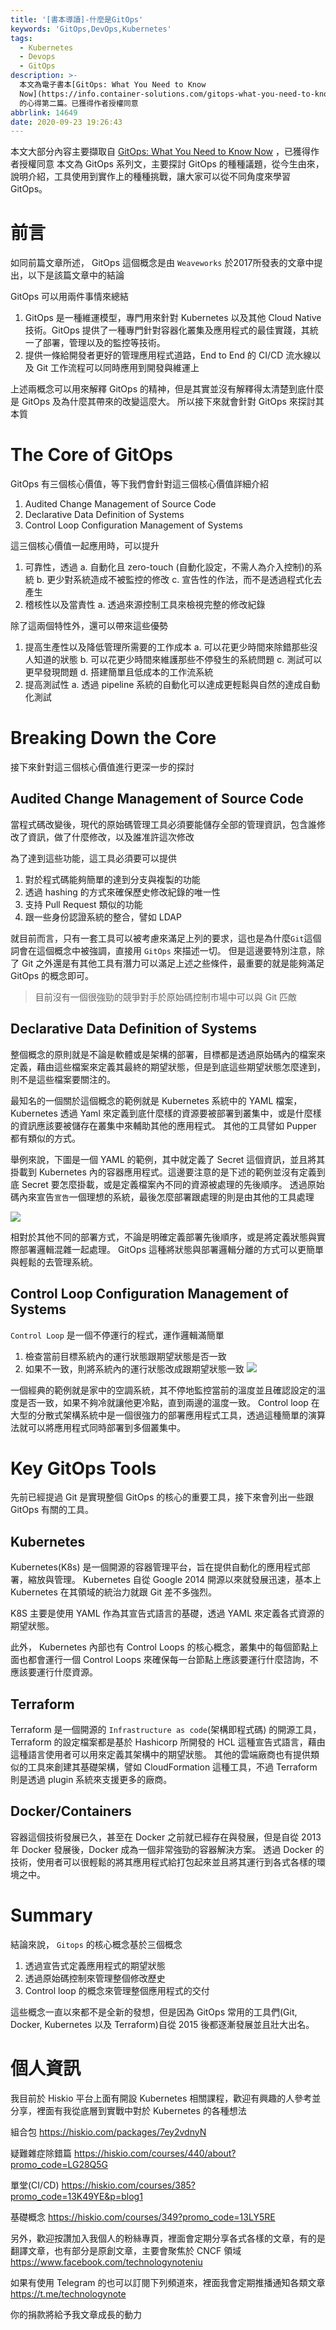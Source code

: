 ```yaml
---
title: '[書本導讀]-什麼是GitOps'
keywords: 'GitOps,DevOps,Kubernetes'
tags:
  - Kubernetes
  - Devops
  - GitOps
description: >-
  本文為電子書本[GitOps: What You Need to Know
  Now](https://info.container-solutions.com/gitops-what-you-need-to-know-now)
  的心得第二篇。已獲得作者授權同意
abbrlink: 14649
date: 2020-09-23 19:26:43
---
```


本文大部分內容主要擷取自 [GitOps: What You Need to Know Now](https://info.container-solutions.com/gitops-what-you-need-to-know-now) ，已獲得作者授權同意
本文為 GitOps 系列文，主要探討 GitOps 的種種議題，從今生由來，說明介紹，工具使用到實作上的種種挑戰，讓大家可以從不同角度來學習 GitOps。

# 前言

如同前篇文章所述， GitOps 這個概念是由 `Weaveworks` 於2017所發表的文章中提出，以下是該篇文章中的結論

GitOps 可以用兩件事情來總結
1. GitOps 是一種維運模型，專門用來針對 Kubernetes 以及其他 Cloud Native 技術。GitOps 提供了一種專門針對容器化叢集及應用程式的最佳實踐，其統一了部署，管理以及的監控等技術。
2. 提供一條給開發者更好的管理應用程式道路，End to End 的 CI/CD 流水線以及 Git 工作流程可以同時應用到開發與維運上


上述兩概念可以用來解釋 GitOps 的精神，但是其實並沒有解釋得太清楚到底什麼是 GitOps 及為什麼其帶來的改變這麼大。
所以接下來就會針對 GitOps 來探討其本質

# The Core of GitOps
GitOps 有三個核心價值，等下我們會針對這三個核心價值詳細介紹
1. Audited Change Management of Source Code
2. Declarative Data Definition of Systems
3. Control Loop Configuration Management of Systems

這三個核心價值一起應用時，可以提升
1. 可靠性，透過
    a. 自動化且 zero-touch (自動化設定，不需人為介入控制)的系統
    b. 更少對系統造成不被監控的修改
    c. 宣告性的作法，而不是透過程式化去產生
3. 稽核性以及當責性
    a. 透過來源控制工具來檢視完整的修改紀錄
    

除了這兩個特性外，還可以帶來這些優勢
1. 提高生產性以及降低管理所需要的工作成本
    a. 可以花更少時間來除錯那些沒人知道的狀態
    b. 可以花更少時間來維護那些不停發生的系統問題
    c. 測試可以更早發現問題
    d. 搭建簡單且低成本的工作流系統
3. 提高測試性
    a. 透過 pipeline 系統的自動化可以達成更輕鬆與自然的達成自動化測試

# Breaking Down the Core
接下來針對這三個核心價值進行更深一步的探討
## Audited Change Management of Source Code
當程式碼改變後，現代的原始碼管理工具必須要能儲存全部的管理資訊，包含誰修改了資訊，做了什麼修改，以及誰准許這次修改

為了達到這些功能，這工具必須要可以提供
1. 對於程式碼能夠簡單的達到分支與複製的功能
2. 透過 hashing 的方式來確保歷史修改紀錄的唯一性 
3. 支持 Pull Request 類似的功能
4. 跟一些身份認證系統的整合，譬如 LDAP

就目前而言，只有一套工具可以被考慮來滿足上列的要求，這也是為什麼`Git`這個詞會在這個概念中被強調，直接用 `GitOps` 來描述一切。
但是這邊要特別注意，除了 Git 之外還是有其他工具有潛力可以滿足上述之些條件，最重要的就是能夠滿足 GitOps 的概念即可。
> 目前沒有一個很強勁的競爭對手於原始碼控制市場中可以與 Git 匹敵

## Declarative Data Definition of Systems
整個概念的原則就是不論是軟體或是架構的部署，目標都是透過原始碼內的檔案來定義，藉由這些檔案來定義其最終的期望狀態，但是到底這些期望狀態怎麼達到，則不是這些檔案要關注的。

最知名的一個關於這個概念的範例就是 Kubernetes 系統中的 YAML 檔案， Kubernetes 透過 Yaml 來定義到底什麼樣的資源要被部署到叢集中，或是什麼樣的資訊應該要被儲存在叢集中來輔助其他的應用程式。 其他的工具譬如 Pupper 都有類似的方式。

舉例來說，下圖是一個 YAML 的範例，其中就定義了 Secret 這個資訊，並且將其掛載到
Kubernetes 內的容器應用程式。這邊要注意的是下述的範例並沒有定義到底 Secret 要怎麼掛載，或是定義檔案內不同的資源被處理的先後順序。
透過原始碼內來宣告`宣告`一個理想的系統，最後怎麼部署跟處理的則是由其他的工具處理

![](https://i.imgur.com/yI8Zzvs.png)

相對於其他不同的部署方式，不論是明確定義部署先後順序，或是將定義狀態與實際部署邏輯混雜一起處理。 GitOps 這種將狀態與部署邏輯分離的方式可以更簡單與輕鬆的去管理系統。

## Control Loop Configuration Management of Systems
`Control Loop` 是一個不停運行的程式，運作邏輯滿簡單
1. 檢查當前目標系統內的運行狀態跟期望狀態是否一致
2. 如果不一致，則將系統內的運行狀態改成跟期望狀態一致
![](https://i.imgur.com/InccrTF.png)

一個經典的範例就是家中的空調系統，其不停地監控當前的溫度並且確認設定的溫度是否一致，如果不夠冷就讓他更冷點，直到兩邊的溫度一致。
Control loop 在大型的分散式架構系統中是一個很強力的部署應用程式工具，透過這種簡單的演算法就可以將應用程式同時部署到多個叢集中。

# Key GitOps Tools
先前已經提過 Git 是實現整個 GitOps 的核心的重要工具，接下來會列出一些跟 GitOps 有關的工具。

## Kubernetes
Kubernetes(K8s) 是一個開源的容器管理平台，旨在提供自動化的應用程式部署，縮放與管理。
Kubernetes 自從 Google 2014 開源以來就發展迅速，基本上 Kubernetes 在其領域的統治力就跟 Git 差不多強烈。

K8S 主要是使用 YAML 作為其宣告式語言的基礎，透過 YAML 來定義各式資源的期望狀態。

此外， Kubernetes 內部也有 Control Loops 的核心概念，叢集中的每個節點上面也都會運行一個 Control Loops 來確保每一台節點上應該要運行什麼諮詢，不應該要運行什麼資源。


## Terraform
Terraform 是一個開源的 `Infrastructure as code`(架構即程式碼) 的開源工具，Terraform 的設定檔案都是基於 Hashicorp 所開發的 HCL 這種宣告式語言，藉由這種語言使用者可以用來定義其架構中的期望狀態。
其他的雲端廠商也有提供類似的工具來創建其基礎架構，譬如 CloudFormation 這種工具，不過 Terraform 則是透過 plugin 系統來支援更多的廠商。

## Docker/Containers
容器這個技術發展已久，甚至在 Docker 之前就已經存在與發展，但是自從 2013 年 Docker 發展後，Docker 成為一個非常強勁的容器解決方案。 透過 Docker 的技術，使用者可以很輕鬆的將其應用程式給打包起來並且將其運行到各式各樣的環境之中。

# Summary
結論來說， `Gitops` 的核心概念基於三個概念
1. 透過宣告式定義應用程式的期望狀態
2. 透過原始碼控制來管理整個修改歷史
3. Control loop 的概念來管理整個應用程式的交付

這些概念一直以來都不是全新的發想，但是因為 GitOps 常用的工具們(Git, Docker, Kubernetes 以及 Terraform)自從 2015 後都逐漸發展並且壯大出名。

# 個人資訊
我目前於 Hiskio 平台上面有開設 Kubernetes 相關課程，歡迎有興趣的人參考並分享，裡面有我從底層到實戰中對於 Kubernetes 的各種想法

組合包
https://hiskio.com/packages/7ey2vdnyN

疑難雜症除錯篇
https://hiskio.com/courses/440/about?promo_code=LG28Q5G

單堂(CI/CD)
https://hiskio.com/courses/385?promo_code=13K49YE&p=blog1

基礎概念
https://hiskio.com/courses/349?promo_code=13LY5RE

另外，歡迎按讚加入我個人的粉絲專頁，裡面會定期分享各式各樣的文章，有的是翻譯文章，也有部分是原創文章，主要會聚焦於 CNCF 領域
https://www.facebook.com/technologynoteniu

如果有使用 Telegram 的也可以訂閱下列頻道來，裡面我會定期推播通知各類文章
https://t.me/technologynote

你的捐款將給予我文章成長的動力
<script type="text/javascript" src="https://cdnjs.buymeacoffee.com/1.0.0/button.prod.min.js" data-name="bmc-button" data-slug="hwchiu" data-color="#000000" data-emoji=""  data-font="Cookie" data-text="Buy me a coffee" data-outline-color="#fff" data-font-color="#fff" data-coffee-color="#fd0" ></script>



